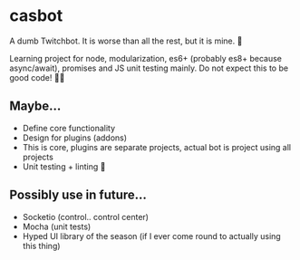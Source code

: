 # casbot
A dumb Twitchbot. It is worse than all the rest, but it is mine. 🦆

Learning project for node, modularization, es6+ (probably es8+ because async/await), promises and JS unit testing mainly. Do not expect this to be good code! 🤷‍♂️

## Maybe... 
- Define core functionality
- Design for plugins (addons)
- This is core, plugins are separate projects, actual bot is project using all projects
- Unit testing + linting 💆

## Possibly use in future...
- Socketio (control.. control center)
- Mocha (unit tests)
- Hyped UI library of the season (if I ever come round to actually using this thing)